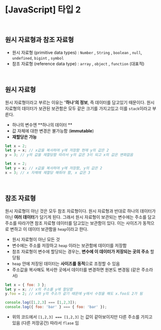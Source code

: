 <br/>

# [JavaScript] 타입 2

<br/>

## 원시 자료형과 참조 자료형 

* 원시 자료형 (primitive data types) : `Number` , `String` , `boolean` , `null`, `undefined`, `bigint` , `symbol` 
*  참조 자료형 (reference data type) : `array` , `object` , `function` (대표적)

<br/>


## 원시 자료형 

원시 자료형이라고 부르는 이유는 **'하나'의 정보**, 즉 데이터를 담고있기 때문이다. 원시 자료형의 데이터가 보관된 보관함은 모두 같은 크기를 가지고있고 이를 `stack`이라고 부른다.

* 하나의 변수엔 **하나의 데이터 **
* 값 자체에 대한 변경은 불가능함 (**immutable**)
* **재할당은 가능**

```js
let x = 2;
let y = x; // x값을 복사하여 y에 저장함 현재 y의 값은 2
y = 3; // y의 값을 재할당함 따라서 y의 값은 3이 되고 x의 값은 변화없음 
```

```js
let x = 2;
let y = x; // x값을 복사하여 y에 저장함, y의 값은 2
x = 3; // x 자체에 재할당 해줘야 함, x 값은 3
```

<br/>


## 참조 자료형 

원시 자료형이 아닌 것은 모두 참조 자료형이다. 원시 자료형과 반대로 하나의 데이터가 아닌 **여러 데이터**가 담기게 된다. 그래서 원시 자료형이 보관되는 변수에는 주소를 담고 주소를 따라가면 참조 자료형 데이터를 담고있는 보관함이 있다. 이는 사이즈가 동적으로 변하고 이 데이터 보관함을 `heap`이라고 한다. 

* 원시 자료형이 아닌 모든 것
*  변수에는 주소를 저장하고  `heap` 이라는 보관함에 데이터를 저장함 
* 참조 자료형이 변수에 할당되는 경우는, **변수에 이 데이터가 저장되는 곳의 주소** 할당됨 
* `heap` 안에 저장된 데이터는 **사이즈를 동적**으로 조정할 수 있음 
* 주소값을 복사해도 복사한 곳에서 데이터를 변경하면 원본도 변경됨 (같은 주소라서)

```js
let x = { foo: 3 };
let y = x; // x의 주소를 y에 할당함 
y.foo = 2; // x와 y의 주소가 같기 때문에 y에서 수정을 해도 x.foo도 2가 됨 
```

```js
console.log([1,2,3] === [1,2,3]);
console.log({ foo: 'bar' } === { foo: 'bar' });
```

* 위의 코드에서 `[1,2,3] === [1,2,3]` 는 값이 같아보이지만 다른 주소를 가지고 있음 (다른 저장공간) 따라서 `flase` 임 


<br/>
<br/>


